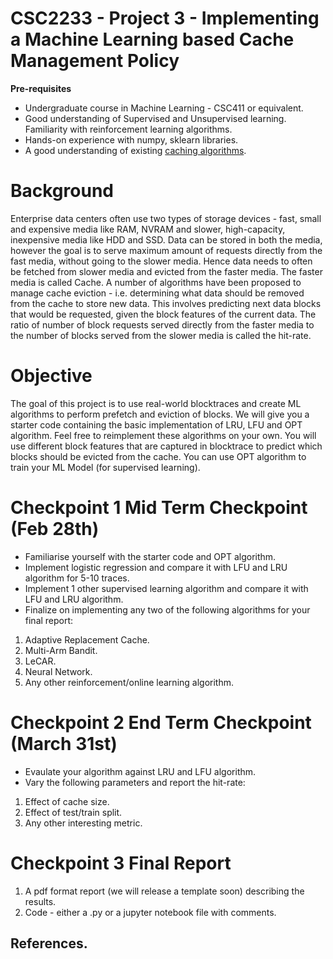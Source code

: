 # CSC2233 - Project 3 - Implementing a Machine Learning based Cache Management Policy

**Pre-requisites**

- Undergraduate course in Machine Learning - CSC411 or equivalent.
- Good understanding of Supervised and Unsupervised learning. Familiarity with reinforcement learning algorithms.
- Hands-on experience with numpy, sklearn libraries.
- A good understanding of existing [caching algorithms](http://pages.cs.wisc.edu/~remzi/OSTEP/vm-beyondphys-policy.pdf).

# Background

Enterprise data centers often use two types of storage devices - fast, small and expensive media like RAM, NVRAM and slower, high-capacity, inexpensive media like HDD and SSD. Data can be stored in both the media, however the goal is to serve maximum amount of requests directly from the fast media, without going to the slower media. Hence data needs to often be fetched from slower media and evicted from the faster media. The faster media is called Cache. A number of algorithms have been proposed to manage cache eviction - i.e. determining what data should be removed from the cache to store new data. This involves predicting next data blocks that would be requested, given the block features of the current data. The ratio of number of block requests served directly from the faster media to the number of blocks served from the slower media is called the hit-rate.

# Objective

The goal of this project is to use real-world blocktraces and create ML algorithms to perform prefetch and eviction of blocks. We will give you a starter code containing the basic implementation of LRU, LFU and OPT algorithm. Feel free to reimplement these algorithms on your own. You will use different block features that are captured in blocktrace to predict which blocks should be evicted from the cache. You can use OPT algorithm to train your ML Model (for supervised learning).

# Checkpoint 1 Mid Term Checkpoint (Feb 28th)
- Familiarise yourself with the starter code and OPT algorithm.
- Implement logistic regression and compare it with LFU and LRU algorithm for 5-10 traces.
- Implement 1 other supervised learning algorithm and compare it with LFU and LRU algorithm.
- Finalize on implementing any two of the following algorithms for your final report:
1. Adaptive Replacement Cache.
2. Multi-Arm Bandit.
3. LeCAR.
4. Neural Network.
5. Any other reinforcement/online learning algorithm.

# Checkpoint 2 End Term Checkpoint (March 31st)
- Evaulate your algorithm against LRU and LFU algorithm.
- Vary the following parameters and report the hit-rate:
1. Effect of cache size. 
2. Effect of test/train split.
3. Any other interesting metric.

# Checkpoint 3 Final Report
1. A pdf format report (we will release a template soon) describing the results.
2. Code - either a .py or a jupyter notebook file with comments.

## References.

